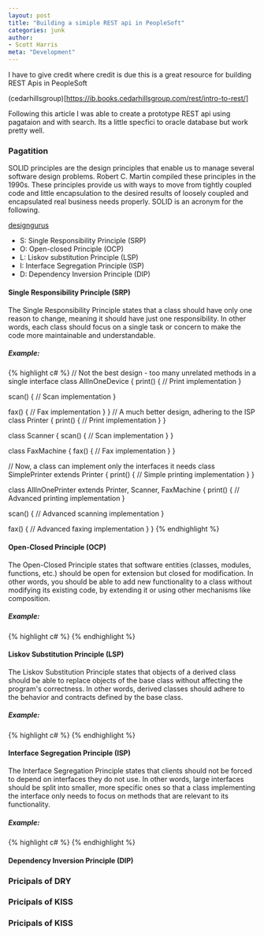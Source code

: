 ```yaml
---
layout: post
title: "Building a simiple REST api in PeopleSoft"
categories: junk
author:
- Scott Harris
meta: "Development"
---
```


I have to give credit where credit is due this is a great resource for building REST Apis in PeopleSoft

(cedarhillsgroup)[https://ib.books.cedarhillsgroup.com/rest/intro-to-rest/]


Following this article I was able to create a prototype REST api using pagataion and with search.  Its a little specfici to oracle database but work pretty well.





### Pagatition
SOLID principles are the design principles that enable us to manage several software design problems. Robert C. Martin compiled these principles in the 1990s. These principles provide us with ways to move from tightly coupled code and little encapsulation to the desired results of loosely coupled and encapsulated real business needs properly. SOLID is an acronym for the following.

[designgurus](https://www.designgurus.io/blog/essential-software-design-principles-you-should-know-before-the-interview)

- S: Single Responsibility Principle (SRP)
- O: Open-closed Principle (OCP)
- L: Liskov substitution Principle (LSP)
- I: Interface Segregation Principle (ISP)
- D: Dependency Inversion Principle (DIP)

#### Single Responsibility Principle (SRP)
The Single Responsibility Principle states that a class should have only one reason to change, meaning it should have just one responsibility. In other words, each class should focus on a single task or concern to make the code more maintainable and understandable.

##### Example:
{% highlight c# %}
// Not the best design - too many unrelated methods in a single interface
class AllInOneDevice {
  print() {
    // Print implementation
  }

  scan() {
    // Scan implementation
  }

  fax() {
    // Fax implementation
  }
}
// A much better design, adhering to the ISP
class Printer {
  print() {
    // Print implementation
  }
}

class Scanner {
  scan() {
    // Scan implementation
  }
}

class FaxMachine {
  fax() {
    // Fax implementation
  }
}

// Now, a class can implement only the interfaces it needs
class SimplePrinter extends Printer {
  print() {
    // Simple printing implementation
  }
}

class AllInOnePrinter extends Printer, Scanner, FaxMachine {
  print() {
    // Advanced printing implementation
  }

  scan() {
    // Advanced scanning implementation
  }

  fax() {
    // Advanced faxing implementation
  }
}
{% endhighlight %}

#### Open-Closed Principle (OCP)
The Open-Closed Principle states that software entities (classes, modules, functions, etc.) should be open for extension but closed for modification. In other words, you should be able to add new functionality to a class without modifying its existing code, by extending it or using other mechanisms like composition.

##### Example:
{% highlight c# %}
{% endhighlight %}

#### Liskov Substitution Principle (LSP)
The Liskov Substitution Principle states that objects of a derived class should be able to replace objects of the base class without affecting the program's correctness. In other words, derived classes should adhere to the behavior and contracts defined by the base class.

##### Example:
{% highlight c# %}
{% endhighlight %}


#### Interface Segregation Principle (ISP)
The Interface Segregation Principle states that clients should not be forced to depend on interfaces they do not use. In other words, large interfaces should be split into smaller, more specific ones so that a class implementing the interface only needs to focus on methods that are relevant to its functionality.

##### Example:
{% highlight c# %}
{% endhighlight %}


#### Dependency Inversion Principle (DIP)

### Pricipals of DRY

### Pricipals of KISS

### Pricipals of KISS


